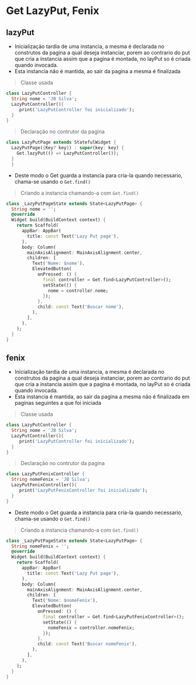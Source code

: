 # Get LazyPut, Fenix
## lazyPut
- Inicialização tardia de uma instancia, a mesma é declarada no construtos da pagina a qual deseja instanciar, porem ao contrario do put que cria a instancia assim que a pagina é montada, no layPut so é criada quando invocada.
- Esta instancia não é mantida, ao sair da pagina a mesma é finalizada
> Classe usada
```dart
class LazyPutController {
  String nome = 'JB Silva';
  LazyPutController(){
     print('LazyPutController foi inicializado');
  }
}
```
> Declaração no contrutor da pagina
```dart
class LazyPutPage extends StatefulWidget {
  LazyPutPage({Key? key}) : super(key: key) {
    Get.lazyPut(() => LazyPutController());
  }
  }
```
- Deste modo o Get guarda a instancia para cria-la quando necessario, chama-se usando o ```Get.find()```
> Criando a instancia chamando-a com ```Get.find()```
```dart
class _LazyPutPageState extends State<LazyPutPage> {
  String nome = '';
  @override
  Widget build(BuildContext context) {
    return Scaffold(
      appBar: AppBar(
        title: const Text('Lazy Put page'),
      ),
      body: Column(
        mainAxisAlignment: MainAxisAlignment.center,
        children: [
          Text('Nome: $nome'),
          ElevatedButton(
            onPressed: () {
              final controller = Get.find<LazyPutController>();
              setState(() {
                nome = controller.nome;
              });
            },
            child: const Text('Buscar nome'),
          ),
        ],
      ),
    );
  }
}
```
## fenix
- Inicialização tardia de uma instancia, a mesma é declarada no construtos da pagina a qual deseja instanciar, porem ao contrario do put que cria a instancia assim que a pagina é montada, no layPut so é criada quando invocada.
- Esta instancia é mantida, ao sair da pagina a mesma não é finalizada em paginas seguintes a que foi iniciada
> Classe usada
```dart
class LazyPutController {
  String nome = 'JB Silva';
  LazyPutController(){
     print('LazyPutController foi inicializado');
  }
}
```
> Declaração no contrutor da pagina
```dart
class LazyPutFenixController {
  String nomeFenix = 'JB Silva';
  LazyPutFenixController(){
     print('LazyPutFenixController foi inicializado');
  }
}
```
- Deste modo o Get guarda a instancia para cria-la quando necessario, chama-se usando o ```Get.find()```
> Criando a instancia chamando-a com ```Get.find()```
```dart
class _LazyPutPageState extends State<LazyPutPage> {
  String nomeFenix = '';
  @override
  Widget build(BuildContext context) {
    return Scaffold(
      appBar: AppBar(
        title: const Text('Lazy Put page'),
      ),
      body: Column(
        mainAxisAlignment: MainAxisAlignment.center,
        children: [
          Text('Nome: $nomeFenix'),
          ElevatedButton(
            onPressed: () {
              final controller = Get.find<LazyPutFenixController>();
              setState(() {
                nomeFenix = controller.nomeFenix;
              });
            },
            child: const Text('Buscar nomeFenix'),
          ),
        ],
      ),
    );
  }
}
```